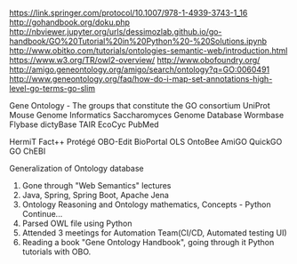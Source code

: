 https://link.springer.com/protocol/10.1007/978-1-4939-3743-1_16
http://gohandbook.org/doku.php
http://nbviewer.jupyter.org/urls/dessimozlab.github.io/go-handbook/GO%20Tutorial%20in%20Python%20-%20Solutions.ipynb
http://www.obitko.com/tutorials/ontologies-semantic-web/introduction.html
https://www.w3.org/TR/owl2-overview/
http://www.obofoundry.org/
http://amigo.geneontology.org/amigo/search/ontology?q=GO:0060491
http://www.geneontology.org/faq/how-do-i-map-set-annotations-high-level-go-terms-go-slim

Gene Ontology - The groups that constitute the GO consortium
UniProt
Mouse Genome Informatics
Saccharomyces Genome Database
Wormbase
Flybase
dictyBase
TAIR
EcoCyc
PubMed


HermiT
Fact++
Protégé
OBO-Edit
BioPortal
OLS
OntoBee
AmiGO
QuickGO
GO
ChEBI


Generalization of Ontology database

1. Gone through "Web Semantics" lectures
2. Java, Spring, Spring Boot, Apache Jena
3. Ontology Reasoning and Ontology mathematics, Concepts - Python Continue...
4. Parsed OWL file using Python
5. Attended 3 meetings for Automation Team(CI/CD, Automated testing UI)
6. Reading a book "Gene Ontology Handbook", going through it Python tutorials with OBO. 